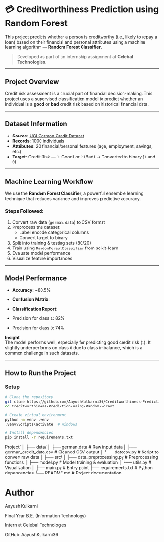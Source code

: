 # 💳 Creditworthiness Prediction using Random Forest

This project predicts whether a person is creditworthy (i.e., likely to repay a loan) based on their financial and personal attributes using a machine learning algorithm — **Random Forest Classifier**.

> Developed as part of an internship assignment at **Celebal Technologies**.

---

##  Project Overview

Credit risk assessment is a crucial part of financial decision-making. This project uses a supervised classification model to predict whether an individual is a **good** or **bad** credit risk based on historical financial data.

---

##  Dataset Information

- **Source**: [UCI German Credit Dataset](https://archive.ics.uci.edu/dataset/144/statlog+german+credit+data)
- **Records**: 1000 individuals
- **Attributes**: 20 financial/personal features (age, employment, savings, etc.)
- **Target**: Credit Risk — `1` (Good) or `2` (Bad) → Converted to binary (`1` and `0`)

---
##  Machine Learning Workflow

We use the **Random Forest Classifier**, a powerful ensemble learning technique that reduces variance and improves predictive accuracy.

###  Steps Followed:
1. Convert raw data (`german.data`) to CSV format
2. Preprocess the dataset:
   - Label encode categorical columns
   - Convert target to binary
3. Split into training & testing sets (80/20)
4. Train using `RandomForestClassifier` from scikit-learn
5. Evaluate model performance
6. Visualize feature importances

---

##  Model Performance

-  **Accuracy**: ~80.5%
-  **Confusion Matrix**:

- **Classification Report**:
- Precision for class `1`: 82%
- Precision for class `0`: 74%

 **Insight**:  
The model performs well, especially for predicting good credit risk (`1`). It slightly underperforms on class `0` due to class imbalance, which is a common challenge in such datasets.

---

##  How to Run the Project

###  Setup

```bash
# Clone the repository
git clone https://github.com/AayushKulkarni36/Creditworthiness-Prediction-using-Random-Forest.git
cd Creditworthiness-Prediction-using-Random-Forest

# Create virtual environment
python -m venv .venv
.venv\Scripts\activate  # Windows

# Install dependencies
pip install -r requirements.txt
```

Project/
│
├── data/
│   ├── german.data               # Raw input data
│   ├── german_credit_data.csv    # Cleaned CSV output
│   └── datacsv.py                # Script to convert raw data
│
├── src/
│   ├── data_preprocessing.py     # Preprocessing functions
│   ├── model.py                  # Model training & evaluation
│   └── utils.py                  # Visualization
│
├── main.py                       # Entry point
├── requirements.txt              # Python dependencies
└── README.md                     # Project documentation

#  Author
Aayush Kulkarni

Final Year B.E. (Information Technology)

Intern at Celebal Technologies

GitHub: AayushKulkarni36
